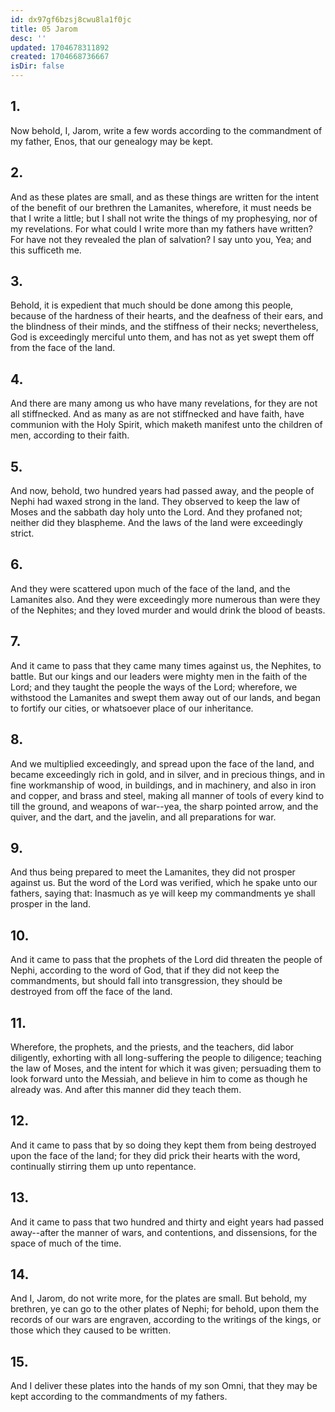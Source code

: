```yaml
---
id: dx97gf6bzsj8cwu8la1f0jc
title: 05 Jarom
desc: ''
updated: 1704678311892
created: 1704668736667
isDir: false
---
```


## 1.
Now behold, I, Jarom, write a few words according to the commandment of my father, Enos, that our genealogy may be kept.
## 2.
And as these plates are small, and as these things are written for the intent of the benefit of our brethren the Lamanites, wherefore, it must needs be that I write a little; but I shall not write the things of my prophesying, nor of my revelations. For what could I write more than my fathers have written? For have not they revealed the plan of salvation? I say unto you, Yea; and this sufficeth me.
## 3.
Behold, it is expedient that much should be done among this people, because of the hardness of their hearts, and the deafness of their ears, and the blindness of their minds, and the stiffness of their necks; nevertheless, God is exceedingly merciful unto them, and has not as yet swept them off from the face of the land.
## 4.
And there are many among us who have many revelations, for they are not all stiffnecked. And as many as are not stiffnecked and have faith, have communion with the Holy Spirit, which maketh manifest unto the children of men, according to their faith.
## 5.
And now, behold, two hundred years had passed away, and the people of Nephi had waxed strong in the land. They observed to keep the law of Moses and the sabbath day holy unto the Lord. And they profaned not; neither did they blaspheme. And the laws of the land were exceedingly strict.
## 6.
And they were scattered upon much of the face of the land, and the Lamanites also. And they were exceedingly more numerous than were they of the Nephites; and they loved murder and would drink the blood of beasts.
## 7.
And it came to pass that they came many times against us, the Nephites, to battle. But our kings and our leaders were mighty men in the faith of the Lord; and they taught the people the ways of the Lord; wherefore, we withstood the Lamanites and swept them away out of our lands, and began to fortify our cities, or whatsoever place of our inheritance.
## 8.
And we multiplied exceedingly, and spread upon the face of the land, and became exceedingly rich in gold, and in silver, and in precious things, and in fine workmanship of wood, in buildings, and in machinery, and also in iron and copper, and brass and steel, making all manner of tools of every kind to till the ground, and weapons of war--yea, the sharp pointed arrow, and the quiver, and the dart, and the javelin, and all preparations for war.
## 9.
And thus being prepared to meet the Lamanites, they did not prosper against us. But the word of the Lord was verified, which he spake unto our fathers, saying that: Inasmuch as ye will keep my commandments ye shall prosper in the land.
## 10.
And it came to pass that the prophets of the Lord did threaten the people of Nephi, according to the word of God, that if they did not keep the commandments, but should fall into transgression, they should be destroyed from off the face of the land.
## 11.
Wherefore, the prophets, and the priests, and the teachers, did labor diligently, exhorting with all long-suffering the people to diligence; teaching the law of Moses, and the intent for which it was given; persuading them to look forward unto the Messiah, and believe in him to come as though he already was. And after this manner did they teach them.
## 12.
And it came to pass that by so doing they kept them from being destroyed upon the face of the land; for they did prick their hearts with the word, continually stirring them up unto repentance.
## 13.
And it came to pass that two hundred and thirty and eight years had passed away--after the manner of wars, and contentions, and dissensions, for the space of much of the time.
## 14.
And I, Jarom, do not write more, for the plates are small. But behold, my brethren, ye can go to the other plates of Nephi; for behold, upon them the records of our wars are engraven, according to the writings of the kings, or those which they caused to be written.
## 15.
And I deliver these plates into the hands of my son Omni, that they may be kept according to the commandments of my fathers.
